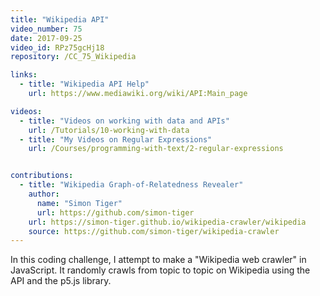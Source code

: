 ```yaml
---
title: "Wikipedia API"
video_number: 75
date: 2017-09-25
video_id: RPz75gcHj18
repository: /CC_75_Wikipedia

links: 
  - title: "Wikipedia API Help"
    url: https://www.mediawiki.org/wiki/API:Main_page

videos:
  - title: "Videos on working with data and APIs"
    url: /Tutorials/10-working-with-data
  - title: "My Videos on Regular Expressions"
    url: /Courses/programming-with-text/2-regular-expressions


contributions:
  - title: "Wikipedia Graph-of-Relatedness Revealer"
    author:
      name: "Simon Tiger"
      url: https://github.com/simon-tiger
    url: https://simon-tiger.github.io/wikipedia-crawler/wikipedia
    source: https://github.com/simon-tiger/wikipedia-crawler
---
```


In this coding challenge, I attempt to make a "Wikipedia web crawler" in JavaScript. It randomly crawls from topic to topic on Wikipedia using the API and the p5.js library.
